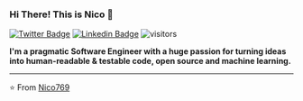 ### Hi There! This is Nico 👋
[![Twitter Badge](https://img.shields.io/badge/-Nicola_Landolfi-1ca0f1?style=flat-square&logo=twitter&logoColor=white&link=https://twitter.com/NicoLandolfi769)](https://twitter.com/NicoLandolfi769)
[![Linkedin Badge](https://img.shields.io/badge/-Nicola_Landolfi-blue?style=flat-square&logo=Linkedin&logoColor=white&link=https://www.linkedin.com/in/ncllndeng/)](https://www.linkedin.com/in/ncllndeng/)
![visitors](https://visitor-badge.laobi.icu/badge?page_id=Nico769.Nico769)

**I'm a pragmatic Software Engineer with a huge passion for turning ideas into human-readable & testable code, open source and machine learning.**

---
⭐️ From [Nico769](https://github.com/Nico769)
